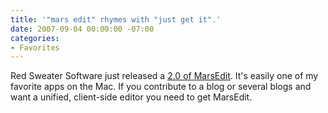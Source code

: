 ```yaml
---
title: '"mars edit" rhymes with "just get it".'
date: 2007-09-04 00:00:00 -07:00
categories:
- Favorites
---
```


<p>Red Sweater Software just released a <a href="http://www.red-sweater.com/marsedit/">2.0 of MarsEdit</a>. It's easily one of my favorite apps on the Mac. If you contribute to a blog or several blogs and want a unified, client-side editor you need to get MarsEdit. </p>
